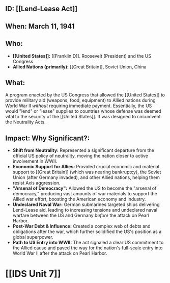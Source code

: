 ## ID: [[Lend-Lease Act]]

## When: March 11, 1941

## Who:
* **[[United States]]:** [[Franklin D]]. Roosevelt (President) and the US Congress
* **Allied Nations (primarily):** [[Great Britain]], Soviet Union, China

## What:
A program enacted by the US Congress that allowed the [[United States]] to provide military aid (weapons, food, equipment) to Allied nations during World War II *without* requiring immediate payment. Essentially, the US would "lend" or "lease" supplies to countries whose defense was deemed vital to the security of the [[United States]]. It was designed to circumvent the Neutrality Acts.

## Impact: Why Significant?:
* **Shift from Neutrality:** Represented a significant departure from the official US policy of neutrality, moving the nation closer to active involvement in WWII.
* **Economic Support for Allies:** Provided crucial economic and material support to [[Great Britain]] (which was nearing bankruptcy), the Soviet Union (after Germany invaded), and other Allied nations, helping them resist Axis aggression.
* **"Arsenal of Democracy":** Allowed the US to become the "arsenal of democracy," producing vast amounts of war materials to support the Allied war effort, boosting the American economy and industry.
* **Undeclared Naval War:** German submarines targeted ships delivering Lend-Lease aid, leading to increasing tensions and undeclared naval warfare between the US and Germany *before* the attack on Pearl Harbor.
* **Post-War Debt & Influence:** Created a complex web of debts and obligations after the war, which further solidified the US's position as a global superpower.
* **Path to US Entry into WWII:** The act signaled a clear US commitment to the Allied cause and paved the way for the nation's full-scale entry into World War II after the attack on Pearl Harbor.

# [[IDS Unit 7]]